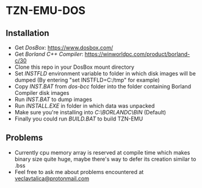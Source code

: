 # TZN-EMU-DOS
## Installation
- Get *DosBox*: https://www.dosbox.com/
- Get *Borland C++ Compiler*: https://winworldpc.com/product/borland-c/30
- Clone this repo in your DosBox mount directory
- Set *INSTFLD* environment variable to folder in which disk images will be dumped (By entering "set INSTFLD=C:/tmp" for example)
- Copy *INST.BAT* from *dos-bcc* folder into the folder containing Borland Compiler disk images
- Run *INST.BAT* to dump images
- Run *INSTALL.EXE* in folder in which data was unpacked
- Make sure you're installing into *C:\BORLANDC\BIN* (Default)
- Finally you could run *BUILD.BAT* to build TZN-EMU

## Problems
- Currently cpu memory array is reserved at compile time which makes binary size quite huge, maybe there's way to defer its creation similar to .bss
- Feel free to ask me about problems encountered at veclavtalica@protonmail.com
